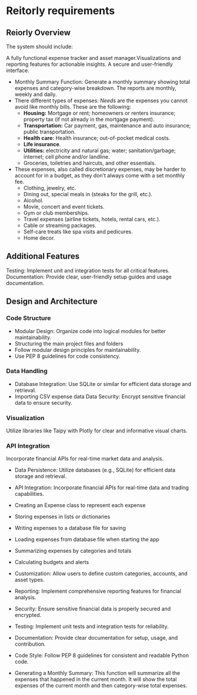 # Reitorly requirements

## Reiorly Overview
The system should include:

A fully functional expense tracker and asset manager.Visualizations and reporting features for actionable insights. A secure and user-friendly interface.

* Monthly Summary Function: Generate a monthly summary showing total expenses and category-wise breakdown. The reports are monthly, weekly and daily.
* There different types of expenses: *Needs* are the expenses you cannot avoid like monthly bills. These are the following:
  * **Housing:** Mortgage or rent; homeowners or renters insurance; property tax (if not already in the mortgage payment).
  * **Transportation:** Car payment, gas, maintenance and auto insurance; public transportation. 
  * **Health care:** Health insurance; out-of-pocket medical costs.
  * **Life insurance**.
  * **Utilities:** electricity and natural gas; water; sanitation/garbage; internet; cell phone and/or landline.
  * Groceries, toiletries and haircuts, and other essentials.
* These expenses, also called discretionary expenses,  may be harder to account for in a budget, as they don’t always come with a set monthly fee.
  * Clothing, jewelry, etc.
  * Dining out, special meals in (steaks for the grill, etc.).
  * Alcohol.
  * Movie, concert and event tickets.
  * Gym or club memberships.
  * Travel expenses (airline tickets, hotels, rental cars, etc.).
  * Cable or streaming packages.
  * Self-care treats like spa visits and pedicures.
  * Home decor.

## Additional Features

Testing: Implement unit and integration tests for all critical features.
Documentation: Provide clear, user-friendly setup guides and usage documentation.

## Design and Architecture

### Code Structure

* Modular Design: Organize code into logical modules for better maintainability.
* Structuring the main project files and folders
* Follow modular design principles for maintainability.
* Use PEP 8 guidelines for code consistency.
### Data Handling
* Database Integration: Use SQLite or similar for efficient data storage and retrieval.
* Importing CSV expense data
Data Security: Encrypt sensitive financial data to ensure security.
### Visualization
Utilize libraries like Taipy with Plotly for clear and informative visual charts.
### API Integration
Incorporate financial APIs for real-time market data and analysis.


* Data Persistence: Utilize databases (e.g., SQLite) for efficient data storage and retrieval.
* API Integration: Incorporate financial APIs for real-time data and trading capabilities.


* Creating an Expense class to represent each expense

* Storing expenses in lists or dictionaries
* Writing expenses to a database file for saving
* Loading expenses from database file when starting the app
* Summarizing expenses by categories and totals
* Calculating budgets and alerts
* Customization: Allow users to define custom categories, accounts, and asset types.
* Reporting: Implement comprehensive reporting features for financial analysis.
* Security: Ensure sensitive financial data is properly secured and encrypted.
* Testing: Implement unit tests and integration tests for reliability.
* Documentation: Provide clear documentation for setup, usage, and contribution.
* Code Style: Follow PEP 8 guidelines for consistent and readable Python code.
* Generating a Monthly Summary: This function will summarize all the expenses that happened in the current month. It will show the total expenses of the current month and then category-wise total expenses.
